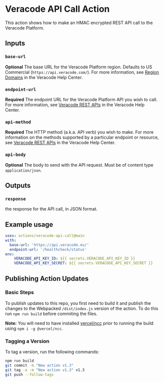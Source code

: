 # Veracode API Call Action

This action shows how to make an HMAC encrypted REST API call to the Veracode Platform.

## Inputs

### `base-url`
**Optional** The base URL for the Veracode Platform region. Defaults to US Commercial (`https://api.veracode.com/`). For more information, see [Region Domains](https://docs.veracode.com/r/Region_Domains_for_Veracode_APIs#rest-apis) in the Veracode Help Center.

### `endpoint-url`
**Required** The endpoint URL for the Veracode Platform API you wish to call. For more information, see [Veracode REST APIs](https://docs.veracode.com/r/c_rest_intro) in the Veracode Help Center.

### `api-method`
**Required** The HTTP method (a.k.a. API verb) you wish to make. For more information on the methods supported by a particular endpoint or resource, see [Veracode REST APIs](https://docs.veracode.com/r/c_rest_intro) in the Veracode Help Center.

### `api-body`
**Optional** The body to send with the API request. Must be of content type `application/json`.

## Outputs

### `response`

the response for the API call, in JSON format.

## Example usage

```yaml
uses: actions/veracode-api-call@main
with:
  base-url: 'https://api.veracode.eu/'
  endpoint-url: '/healthcheck/status'
env:
    VERACODE_API_KEY_ID: ${{ secrets.VERACODE_API_KEY_ID }}
    VERACODE_API_KEY_SECRET: ${{ secrets.VERACODE_API_KEY_SECRET }}
```

## Publishing Action Updates

### Basic Steps

To publish updates to this repo, you first need to build it and publish the changes to the Webpacked `/dist/index.js` version of the action. To do this run `npm run build` before commiting the files.

**Note:** You will need to have installed [vercel/ncc](https://github.com/vercel/ncc) prior to running the build using `npm i -g @vercel/ncc`.

### Tagging a Version

To tag a version, run the following commands:

```bash
npm run build
git commit -m "New action v1.3"
git tag -a -m "New action v1.3" v1.3
git push --follow-tags
```

